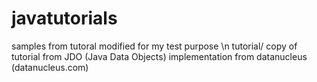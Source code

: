 # javatutorials
samples from tutoral modified for my test purpose
\n
tutorial/  copy of tutorial from JDO (Java Data Objects) implementation from datanucleus (datanucleus.com)
